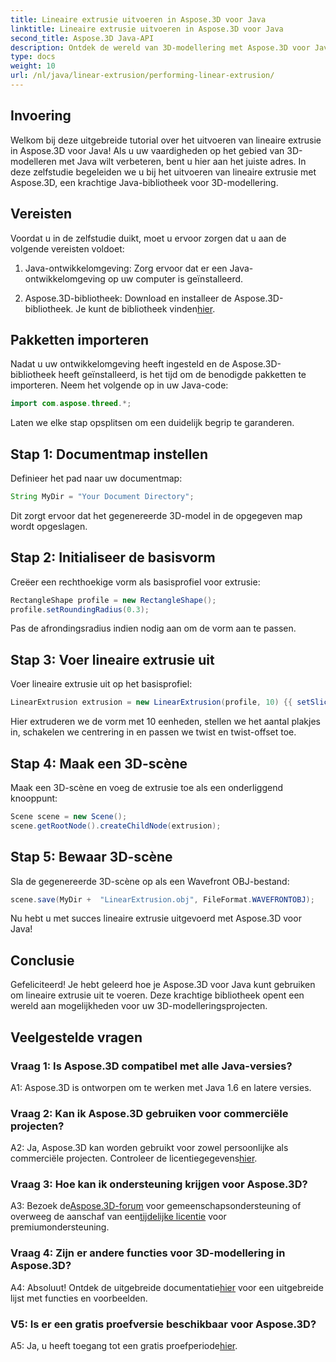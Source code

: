 ```yaml
---
title: Lineaire extrusie uitvoeren in Aspose.3D voor Java
linktitle: Lineaire extrusie uitvoeren in Aspose.3D voor Java
second_title: Aspose.3D Java-API
description: Ontdek de wereld van 3D-modellering met Aspose.3D voor Java. Leer moeiteloos lineaire extrusie uitvoeren.
type: docs
weight: 10
url: /nl/java/linear-extrusion/performing-linear-extrusion/
---
```

## Invoering

Welkom bij deze uitgebreide tutorial over het uitvoeren van lineaire extrusie in Aspose.3D voor Java! Als u uw vaardigheden op het gebied van 3D-modelleren met Java wilt verbeteren, bent u hier aan het juiste adres. In deze zelfstudie begeleiden we u bij het uitvoeren van lineaire extrusie met Aspose.3D, een krachtige Java-bibliotheek voor 3D-modellering.

## Vereisten

Voordat u in de zelfstudie duikt, moet u ervoor zorgen dat u aan de volgende vereisten voldoet:

1. Java-ontwikkelomgeving: Zorg ervoor dat er een Java-ontwikkelomgeving op uw computer is geïnstalleerd.

2.  Aspose.3D-bibliotheek: Download en installeer de Aspose.3D-bibliotheek. Je kunt de bibliotheek vinden[hier](https://releases.aspose.com/3d/java/).

## Pakketten importeren

Nadat u uw ontwikkelomgeving heeft ingesteld en de Aspose.3D-bibliotheek heeft geïnstalleerd, is het tijd om de benodigde pakketten te importeren. Neem het volgende op in uw Java-code:

```java
import com.aspose.threed.*;
```

Laten we elke stap opsplitsen om een duidelijk begrip te garanderen.

## Stap 1: Documentmap instellen

Definieer het pad naar uw documentmap:

```java
String MyDir = "Your Document Directory";
```

Dit zorgt ervoor dat het gegenereerde 3D-model in de opgegeven map wordt opgeslagen.

## Stap 2: Initialiseer de basisvorm

Creëer een rechthoekige vorm als basisprofiel voor extrusie:

```java
RectangleShape profile = new RectangleShape();
profile.setRoundingRadius(0.3);
```

Pas de afrondingsradius indien nodig aan om de vorm aan te passen.

## Stap 3: Voer lineaire extrusie uit

Voer lineaire extrusie uit op het basisprofiel:

```java
LinearExtrusion extrusion = new LinearExtrusion(profile, 10) {{ setSlices(100); setCenter(true); setTwist(360); setTwistOffset(new Vector3(10, 0, 0));}};
```

Hier extruderen we de vorm met 10 eenheden, stellen we het aantal plakjes in, schakelen we centrering in en passen we twist en twist-offset toe.

## Stap 4: Maak een 3D-scène

Maak een 3D-scène en voeg de extrusie toe als een onderliggend knooppunt:

```java
Scene scene = new Scene();
scene.getRootNode().createChildNode(extrusion);
```

## Stap 5: Bewaar 3D-scène

Sla de gegenereerde 3D-scène op als een Wavefront OBJ-bestand:

```java
scene.save(MyDir +  "LinearExtrusion.obj", FileFormat.WAVEFRONTOBJ);
```

Nu hebt u met succes lineaire extrusie uitgevoerd met Aspose.3D voor Java!

## Conclusie

Gefeliciteerd! Je hebt geleerd hoe je Aspose.3D voor Java kunt gebruiken om lineaire extrusie uit te voeren. Deze krachtige bibliotheek opent een wereld aan mogelijkheden voor uw 3D-modelleringsprojecten.

## Veelgestelde vragen

### Vraag 1: Is Aspose.3D compatibel met alle Java-versies?

A1: Aspose.3D is ontworpen om te werken met Java 1.6 en latere versies.

### Vraag 2: Kan ik Aspose.3D gebruiken voor commerciële projecten?

A2: Ja, Aspose.3D kan worden gebruikt voor zowel persoonlijke als commerciële projecten. Controleer de licentiegegevens[hier](https://purchase.aspose.com/buy).

### Vraag 3: Hoe kan ik ondersteuning krijgen voor Aspose.3D?

 A3: Bezoek de[Aspose.3D-forum](https://forum.aspose.com/c/3d/18) voor gemeenschapsondersteuning of overweeg de aanschaf van een[tijdelijke licentie](https://purchase.aspose.com/temporary-license/) voor premiumondersteuning.

### Vraag 4: Zijn er andere functies voor 3D-modellering in Aspose.3D?

 A4: Absoluut! Ontdek de uitgebreide documentatie[hier](https://reference.aspose.com/3d/java/) voor een uitgebreide lijst met functies en voorbeelden.

### V5: Is er een gratis proefversie beschikbaar voor Aspose.3D?

 A5: Ja, u heeft toegang tot een gratis proefperiode[hier](https://releases.aspose.com/).